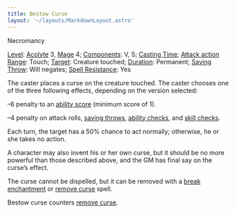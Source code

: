 ```yaml
---
title: Bestow Curse
layout: '~/layouts/MarkdownLayout.astro'
---
```

Necromancy

[Level](/modern.d20.srd/fx/level):
[Acolyte](/modern.d20.srd/classes/advanced/acolyte) 3,
[Mage](/modern.d20.srd/classes/advanced/mage) 4;
[Components](/modern.d20.srd/fx/components): V, S; [Casting Time](/modern.d20.srd/fx/casting.time); [Attack action](/modern.d20.srd/combat/attack.actions)
[Range](/modern.d20.srd/fx/range): Touch; [Target](/modern.d20.srd/fx/target):
Creature touched; [Duration](/modern.d20.srd/fx/duration): Permanent; [Saving Throw](/modern.d20.srd/basics/saving.throws): Will negates; [Spell Resistance](/modern.d20.srd/special.abilities/spell.resistance): Yes

The caster places a curse on the creature touched. The caster chooses one of
the three following effects, depending on the version selected:

–6 penalty to an [ability score](/modern.d20.srd/basics/ability.scores)
(minimum score of 1).

–4 penalty on attack rolls, [saving throws](/modern.d20.srd/basics/saving.throws), [ability checks](/modern.d20.srd/skills/skill.basics), and [skill checks](/modern.d20.srd/skills/skill.basics).

Each turn, the target has a 50% chance to act normally; otherwise, he or she
takes no action.

A character may also invent his or her own curse, but it should be no more
powerful than those described above, and the GM has final say on the curse’s
effect.

The curse cannot be dispelled, but it can be removed with a [break enchantment](/modern.d20.srd/fx/break.enchantment) or [remove curse](/modern.d20.srd/fx/remove.curse) spell.

Bestow curse counters [remove curse](/modern.d20.srd/fx/remove.curse).

